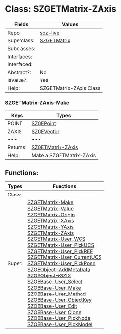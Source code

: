 
# Class:	SZGETMatrix-ZAxis

| Fields | Values |
| --------- | --------- |
| Repo: | [soz-live](/repos/soz-live.html) |
| Superclass: | [SZGETMatrix](SZGETMatrix.html) |
| Subclasses: |  |
| Interfaces: |  |
| Interfaced: |  |
| Abstract?: | No |
| isValue?: | Yes |
| Help: | SZGETMatrix-ZAxis Class |

### SZGETMatrix-ZAxis-Make

| Keys | Types |
| --------- | --------- |
| POINT | [SZGEPoint](SZGEPoint.html) |
| ZAXIS | [SZGEVector](SZGEVector.html) |
| **---** | **---** |
| Returns: | [SZGETMatrix-ZAxis](SZGETMatrix-ZAxis.html) |
| Help: | Make a SZGETMatrix-ZAxis |


## Functions:

| Types | Functions |
| --------- | --------- |
| Class: |  |
| Super: | [SZGETMatrix-Make](SZGETMatrix.html) <br> [SZGETMatrix-Value](SZGETMatrix.html) <br> [SZGETMatrix-Origin](SZGETMatrix.html) <br> [SZGETMatrix-XAxis](SZGETMatrix.html) <br> [SZGETMatrix-YAxis](SZGETMatrix.html) <br> [SZGETMatrix-ZAxis](SZGETMatrix.html) <br> [SZGETMatrix-User_WCS](SZGETMatrix.html) <br> [SZGETMatrix-User_PickUCS](SZGETMatrix.html) <br> [SZGETMatrix-User_PickREF](SZGETMatrix.html) <br> [SZGETMatrix-User_CurrentUCS](SZGETMatrix.html) <br> [SZGETMatrix-User_PickPosn](SZGETMatrix.html) <br> [SZOBObject-AddMetaData](SZOBObject.html) <br> [SZOBObject->SZIX](SZOBObject.html) <br> [SZOBBase-User_Select](SZOBBase.html) <br> [SZOBBase-User_Make](SZOBBase.html) <br> [SZOBBase-User_Method](SZOBBase.html) <br> [SZOBBase-User_ObjectKey](SZOBBase.html) <br> [SZOBBase-User_Edit](SZOBBase.html) <br> [SZOBBase-User_Clone](SZOBBase.html) <br> [SZOBBase-User_PickNode](SZOBBase.html) <br> [SZOBBase-User_PickModel](SZOBBase.html) |


